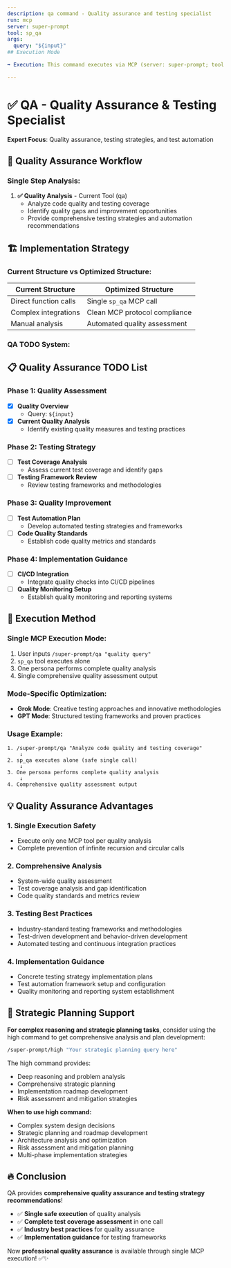```yaml
---
description: qa command - Quality assurance and testing specialist
run: mcp
server: super-prompt
tool: sp_qa
args:
  query: "${input}"
## Execution Mode

➡️ Execution: This command executes via MCP (server: super-prompt; tool as defined above).

---
```


# ✅ **QA - Quality Assurance & Testing Specialist**

**Expert Focus**: Quality assurance, testing strategies, and test automation

## 🎯 **Quality Assurance Workflow**

### **Single Step Analysis:**

1. **✅ Quality Analysis** - Current Tool (qa)
   - Analyze code quality and testing coverage
   - Identify quality gaps and improvement opportunities
   - Provide comprehensive testing strategies and automation recommendations

## 🏗️ **Implementation Strategy**

### **Current Structure vs Optimized Structure:**

| **Current Structure** | **Optimized Structure** |
|----------------------|-------------------------|
| Direct function calls | Single `sp_qa` MCP call |
| Complex integrations | Clean MCP protocol compliance |
| Manual analysis | Automated quality assessment |

### **QA TODO System:**

## 📋 **Quality Assurance TODO List**

### Phase 1: Quality Assessment
- [x] **Quality Overview**
  - Query: `${input}`
- [x] **Current Quality Analysis**
  - Identify existing quality measures and testing practices

### Phase 2: Testing Strategy
- [ ] **Test Coverage Analysis**
  - Assess current test coverage and identify gaps
- [ ] **Testing Framework Review**
  - Review testing frameworks and methodologies

### Phase 3: Quality Improvement
- [ ] **Test Automation Plan**
  - Develop automated testing strategies and frameworks
- [ ] **Code Quality Standards**
  - Establish code quality metrics and standards

### Phase 4: Implementation Guidance
- [ ] **CI/CD Integration**
  - Integrate quality checks into CI/CD pipelines
- [ ] **Quality Monitoring Setup**
  - Establish quality monitoring and reporting systems

## 🚀 **Execution Method**

### **Single MCP Execution Mode:**
1. User inputs `/super-prompt/qa "quality query"`
2. `sp_qa` tool executes alone
3. One persona performs complete quality analysis
4. Single comprehensive quality assessment output

### **Mode-Specific Optimization:**
- **Grok Mode**: Creative testing approaches and innovative methodologies
- **GPT Mode**: Structured testing frameworks and proven practices

### **Usage Example:**
```
1. /super-prompt/qa "Analyze code quality and testing coverage"
    ↓
2. sp_qa executes alone (safe single call)
    ↓
3. One persona performs complete quality analysis
    ↓
4. Comprehensive quality assessment output
```

## 💡 **Quality Assurance Advantages**

### **1. Single Execution Safety**
- Execute only one MCP tool per quality analysis
- Complete prevention of infinite recursion and circular calls

### **2. Comprehensive Analysis**
- System-wide quality assessment
- Test coverage analysis and gap identification
- Code quality standards and metrics review

### **3. Testing Best Practices**
- Industry-standard testing frameworks and methodologies
- Test-driven development and behavior-driven development
- Automated testing and continuous integration practices

### **4. Implementation Guidance**
- Concrete testing strategy implementation plans
- Test automation framework setup and configuration
- Quality monitoring and reporting system establishment

## 🧠 **Strategic Planning Support**

**For complex reasoning and strategic planning tasks**, consider using the high command to get comprehensive analysis and plan development:

```bash
/super-prompt/high "Your strategic planning query here"
```

The high command provides:
- Deep reasoning and problem analysis
- Comprehensive strategic planning
- Implementation roadmap development
- Risk assessment and mitigation strategies

**When to use high command:**
- Complex system design decisions
- Strategic planning and roadmap development
- Architecture analysis and optimization
- Risk assessment and mitigation planning
- Multi-phase implementation strategies

## 🔥 **Conclusion**

QA provides **comprehensive quality assurance and testing strategy recommendations**!

- ✅ **Single safe execution** of quality analysis
- ✅ **Complete test coverage assessment** in one call
- ✅ **Industry best practices** for quality assurance
- ✅ **Implementation guidance** for testing frameworks

Now **professional quality assurance** is available through single MCP execution! ✅✨
